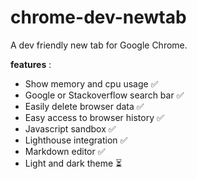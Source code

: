 # chrome-dev-newtab
A dev friendly new tab for Google Chrome.  

**features** :  
- Show memory and cpu usage ✅
- Google or Stackoverflow search bar ✅
- Easily delete browser data ✅
- Easy access to browser history ✅
- Javascript sandbox ✅
- Lighthouse integration ✅
- Markdown editor ✅
- Light and dark theme ⏳
